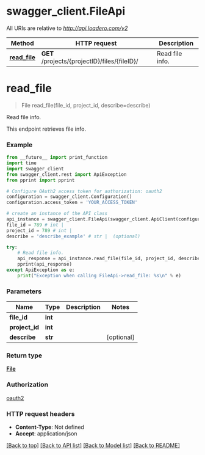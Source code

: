 # swagger_client.FileApi

All URIs are relative to *http://api.loadero.com/v2*

Method | HTTP request | Description
------------- | ------------- | -------------
[**read_file**](FileApi.md#read_file) | **GET** /projects/{projectID}/files/{fileID}/ | Read file info.

# **read_file**
> File read_file(file_id, project_id, describe=describe)

Read file info.

This endpoint retrieves file info.

### Example
```python
from __future__ import print_function
import time
import swagger_client
from swagger_client.rest import ApiException
from pprint import pprint

# Configure OAuth2 access token for authorization: oauth2
configuration = swagger_client.Configuration()
configuration.access_token = 'YOUR_ACCESS_TOKEN'

# create an instance of the API class
api_instance = swagger_client.FileApi(swagger_client.ApiClient(configuration))
file_id = 789 # int | 
project_id = 789 # int | 
describe = 'describe_example' # str |  (optional)

try:
    # Read file info.
    api_response = api_instance.read_file(file_id, project_id, describe=describe)
    pprint(api_response)
except ApiException as e:
    print("Exception when calling FileApi->read_file: %s\n" % e)
```

### Parameters

Name | Type | Description  | Notes
------------- | ------------- | ------------- | -------------
 **file_id** | **int**|  | 
 **project_id** | **int**|  | 
 **describe** | **str**|  | [optional] 

### Return type

[**File**](File.md)

### Authorization

[oauth2](../README.md#oauth2)

### HTTP request headers

 - **Content-Type**: Not defined
 - **Accept**: application/json

[[Back to top]](#) [[Back to API list]](../README.md#documentation-for-api-endpoints) [[Back to Model list]](../README.md#documentation-for-models) [[Back to README]](../README.md)

